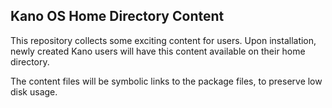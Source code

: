 ## Kano OS Home Directory Content

This repository collects some exciting content for users.
Upon installation, newly created Kano users will have this content available on their home directory.

The content files will be symbolic links to the package files, to preserve low disk usage.
